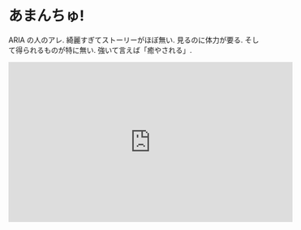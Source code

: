 # あまんちゅ!

ARIA の人のアレ.
綺麗すぎてストーリーがほぼ無い.
見るのに体力が要る.
そして得られるものが特に無い.
強いて言えば「癒やされる」.

<iframe width="560" height="315" src="https://www.youtube.com/embed/60nG3Ke6_bA" frameborder="0" allow="accelerometer; autoplay; encrypted-media; gyroscope; picture-in-picture" allowfullscreen></iframe>
